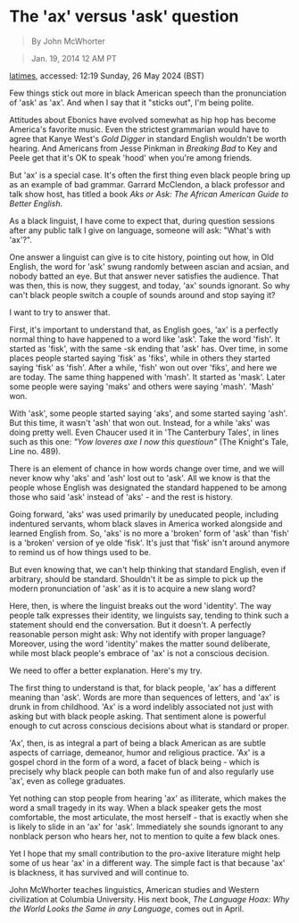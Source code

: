 # The 'ax' versus 'ask' question

> By John McWhorter

> Jan. 19, 2014 12 AM PT

[latimes](//latimes.com/opinion/la-xpm-2014-jan-19-la-oe-mcwhorter-black-speech-ax-20140119-story.html), accessed: 12:19 Sunday, 26 May 2024 (BST)

Few things stick out more in black American speech than the pronunciation of 'ask' as 'ax'. And when I say that it "sticks out", I'm being polite.

Attitudes about Ebonics have evolved somewhat as hip hop has become America's favorite music. Even the strictest grammarian would have to agree that Kanye West's _Gold Digger_ in standard English wouldn't be worth hearing. And Americans from Jesse Pinkman in _Breaking Bad_ to Key and Peele get that it's OK to speak 'hood' when you're among friends.

But 'ax' is a special case. It's often the first thing even black people bring up as an example of bad grammar. Garrard McClendon, a black professor and talk show host, has titled a book _Aks or Ask: The African American Guide to Better English_.

As a black linguist, I have come to expect that, during question sessions after any public talk I give on language, someone will ask: "What's with 'ax'?".

One answer a linguist can give is to cite history, pointing out how, in Old English, the word for 'ask' swung randomly between ascian and acsian, and nobody batted an eye. But that answer never satisfies the audience. That was then, this is now, they suggest, and today, 'ax' sounds ignorant. So why can't black people switch a couple of sounds around and stop saying it?

I want to try to answer that.

First, it's important to understand that, as English goes, 'ax' is a perfectly normal thing to have happened to a word like 'ask'. Take the word 'fish'. It started as 'fisk', with the same -sk ending that 'ask' has. Over time, in some places people started saying 'fisk' as 'fiks', while in others they started saying 'fisk' as 'fish'. After a while, 'fish' won out over 'fiks', and here we are today. The same thing happened with 'mash'. It started as 'mask'. Later some people were saying 'maks' and others were saying 'mash'. 'Mash' won.

With 'ask', some people started saying 'aks', and some started saying 'ash'. But this time, it wasn't 'ash' that won out. Instead, for a while 'aks' was doing pretty well. Even Chaucer used it in 'The Canterbury Tales', in lines such as this one: _"Yow loveres axe I now this questioun"_ (The Knight's Tale, Line no. 489).

There is an element of chance in how words change over time, and we will never know why 'aks' and 'ash' lost out to 'ask'. All we know is that the people whose English was designated the standard happened to be among those who said 'ask' instead of 'aks' - and the rest is history.

Going forward, 'aks' was used primarily by uneducated people, including indentured servants, whom black slaves in America worked alongside and learned English from. So, 'aks' is no more a 'broken' form of 'ask' than 'fish' is a 'broken' version of ye olde 'fisk'. It's just that 'fisk' isn't around anymore to remind us of how things used to be.

But even knowing that, we can't help thinking that standard English, even if arbitrary, should be standard. Shouldn't it be as simple to pick up the modern pronunciation of 'ask' as it is to acquire a new slang word?

Here, then, is where the linguist breaks out the word 'identity'. The way people talk expresses their identity, we linguists say, tending to think such a statement should end the conversation. But it doesn't. A perfectly reasonable person might ask: Why not identify with proper language? Moreover, using the word 'identity' makes the matter sound deliberate, while most black people's embrace of 'ax' is not a conscious decision.

We need to offer a better explanation. Here's my try.

The first thing to understand is that, for black people, 'ax' has a different meaning than 'ask'. Words are more than sequences of letters, and 'ax' is drunk in from childhood. 'Ax' is a word indelibly associated not just with asking but with black people asking. That sentiment alone is powerful enough to cut across conscious decisions about what is standard or proper.

'Ax', then, is as integral a part of being a black American as are subtle aspects of carriage, demeanor, humor and religious practice. 'Ax' is a gospel chord in the form of a word, a facet of black being - which is precisely why black people can both make fun of and also regularly use 'ax', even as college graduates.

Yet nothing can stop people from hearing 'ax' as illiterate, which makes the word a small tragedy in its way. When a black speaker gets the most comfortable, the most articulate, the most herself - that is exactly when she is likely to slide in an 'ax' for 'ask'. Immediately she sounds ignorant to any nonblack person who hears her, not to mention to quite a few black ones.

Yet I hope that my small contribution to the pro-axive literature might help some of us hear 'ax' in a different way. The simple fact is that because 'ax' is blackness, it has survived and will continue to.

John McWhorter teaches linguistics, American studies and Western civilization at Columbia University. His next book, _The Language Hoax: Why the World Looks the Same in any Language_, comes out in April.
